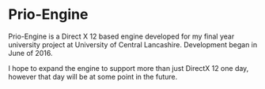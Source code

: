 # Prio-Engine

Prio-Engine is a Direct X 12 based engine developed for my final year university project at University of Central Lancashire. Development began in June of 2016. 

I hope to expand the engine to support more than just DirectX 12 one day, however that day will be at some point in the future.